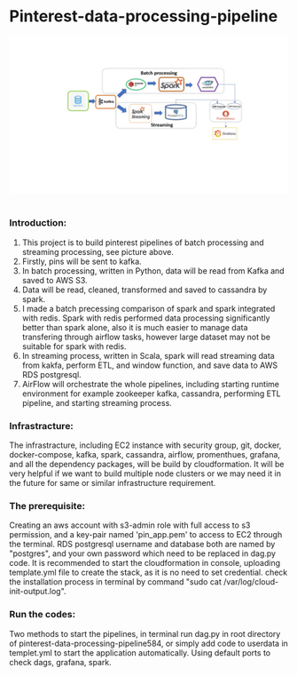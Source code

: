 #                                            Pinterest-data-processing-pipeline
![My Image](Slide2.jpg)  
### Introduction:
1. This project is to build pinterest pipelines of batch processing and streaming processing, see picture above.
2. Firstly, pins will be sent to kafka.
3. In batch processing, written in Python, data will be read from Kafka and saved to AWS S3.
4. Data will be read, cleaned, transformed and saved to cassandra by spark.  
5. I made a batch precessing comparison of spark and spark integrated with redis. Spark with redis performed data processing significantly better than spark alone, also it is much easier to manage data transfering through airflow tasks, however large dataset may not be suitable for spark with redis.
6. In streaming process, written in Scala, spark will read streaming data from kakfa, perform ETL, and window function, and save data to AWS RDS postgresql.
7. AirFlow will orchestrate the whole pipelines, including starting runtime environment for example zookeeper kafka, cassandra, performing ETL pipeline,  and starting streaming process. 

### Infrastracture:

The infrastracture, including EC2 instance with security group, git, docker, docker-compose, kafka, spark, cassandra, airflow, promenthues, grafana, and all the dependency packages, will be build by cloudformation. It will be very helpful if we want to build multiple node clusters or we may need it in the future for same or similar infrastructure requirement. 

### The prerequisite:
Creating an aws account with s3-admin role with full access to s3 permission, and a key-pair named 'pin_app.pem' to access to EC2 through the terminal. RDS postgresql username and database both are named by "postgres", and your own password which need to be replaced in dag.py code.
It is recommended to start the cloudformation in console, uploading template.yml file to create the stack, as it is no need to set credential. check the installation process in terminal by command "sudo cat /var/log/cloud-init-output.log". 

### Run the codes:
Two methods to start the pipelines, in terminal run dag.py in root directory of pinterest-data-processing-pipeline584, or simply add code to userdata in templet.yml to start the application automatically.
Using default ports to check dags, grafana, spark.
